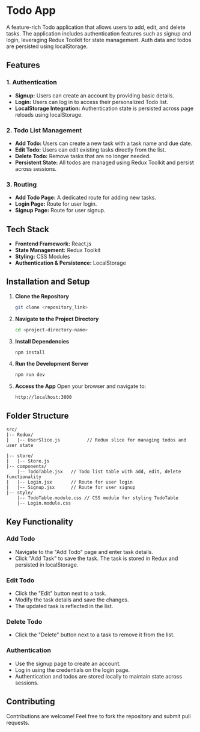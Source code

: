 # Todo App

A feature-rich Todo application that allows users to add, edit, and delete tasks. The application includes authentication features such as signup and login, leveraging Redux Toolkit for state management. Auth data and todos are persisted using localStorage.

## Features

### 1. Authentication
- **Signup:** Users can create an account by providing basic details.
- **Login:** Users can log in to access their personalized Todo list.
- **LocalStorage Integration:** Authentication state is persisted across page reloads using localStorage.

### 2. Todo List Management
- **Add Todo:** Users can create a new task with a task name and due date.
- **Edit Todo:** Users can edit existing tasks directly from the list.
- **Delete Todo:** Remove tasks that are no longer needed.
- **Persistent State:** All todos are managed using Redux Toolkit and persist across sessions.

### 3. Routing
- **Add Todo Page:** A dedicated route for adding new tasks.
- **Login Page:** Route for user login.
- **Signup Page:** Route for user signup.

## Tech Stack

- **Frontend Framework:** React.js
- **State Management:** Redux Toolkit
- **Styling:** CSS Modules
- **Authentication & Persistence:** LocalStorage

## Installation and Setup

1. **Clone the Repository**
   ```bash
   git clone <repository_link>
   ```

2. **Navigate to the Project Directory**
   ```bash
   cd <project-directory-name>
   ```

3. **Install Dependencies**
   ```bash
   npm install
   ```

4. **Run the Development Server**
   ```bash
   npm run dev
   ```

5. **Access the App**
   Open your browser and navigate to:
   ```
   http://localhost:3000
   ```

## Folder Structure

```plaintext
src/
|-- Redux/
|   |-- UserSlice.js          // Redux slice for managing todos and user state

|-- store/
|   |-- Store.js
|-- components/
    |-- TodoTable.jsx   // Todo list table with add, edit, delete functionality
|   |-- Login.jsx       // Route for user login
|   |-- Signup.jsx      // Route for user signup
|-- style/
    |-- TodoTable.module.css // CSS module for styling TodoTable
    |-- Login.module.css
```

## Key Functionality

### Add Todo
- Navigate to the "Add Todo" page and enter task details.
- Click "Add Task" to save the task. The task is stored in Redux and persisted in localStorage.

### Edit Todo
- Click the "Edit" button next to a task.
- Modify the task details and save the changes.
- The updated task is reflected in the list.

### Delete Todo
- Click the "Delete" button next to a task to remove it from the list.

### Authentication
- Use the signup page to create an account.
- Log in using the credentials on the login page.
- Authentication and todos are stored locally to maintain state across sessions.

## Contributing

Contributions are welcome! Feel free to fork the repository and submit pull requests.

 
 
